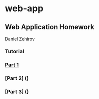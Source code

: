 # web-app
## Web Application Homework

Daniel Zehirov

### Tutorial

### [Part 1](https://github.com/dzehirov/web-app/tree/part1)

### [Part 2] ()

### [Part 3] ()
